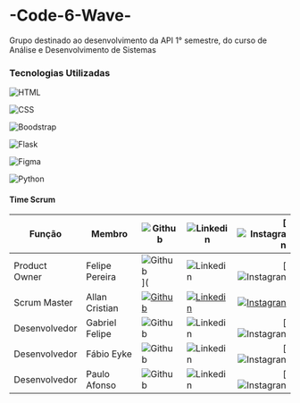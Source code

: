 # -Code-6-Wave-
Grupo destinado ao desenvolvimento da API 1° semestre, do curso de Análise e Desenvolvimento de Sistemas

### Tecnologias Utilizadas

![HTML](https://img.shields.io/badge/HTML-239120?style=for-the-badge&logo=html5&logoColor=white)

![CSS](https://img.shields.io/badge/CSS-239120?&style=for-the-badge&logo=css3&logoColor=white)

![Boodstrap](https://img.shields.io/badge/Bootstrap-563D7C?style=for-the-badge&logo=bootstrap&logoColor=white)

![Flask](https://img.shields.io/badge/Flask-000000?style=for-the-badge&logo=flask&logoColor=white)

![Figma](https://img.shields.io/badge/Figma-F24E1E?style=for-the-badge&logo=figma&logoColor=white) 

![Python](https://img.shields.io/badge/Python-14354C?style=for-the-badge&logo=python&logoColor=white)
#### Time Scrum

Função        | Membro         | ![Github](https://img.shields.io/badge/GitHub-100000?style=for-the-badge&logo=github&logoColor=white) | ![Linkedin](https://img.shields.io/badge/LinkedIn-0077B5?style=for-the-badge&logo=linkedin&logoColor=white)|[![Instagran](https://img.shields.io/badge/Instagram-E4405F?style=for-the-badge&logo=instagram&logoColor=white)
--------------|----------------|----------|-------------|----------:
Product Owner | Felipe Pereira |![Github](https://img.shields.io/badge/GitHub-100000?style=for-the-badge&logo=github&logoColor=white)]( | ![Linkedin](https://img.shields.io/badge/LinkedIn-0077B5?style=for-the-badge&logo=linkedin&logoColor=white)|[![Instagran](https://img.shields.io/badge/Instagram-E4405F?style=for-the-badge&logo=instagram&logoColor=white)
Scrum Master  | Allan Cristian |[![Github](https://img.shields.io/badge/GitHub-100000?style=for-the-badge&logo=github&logoColor=white)](https://github.com/AllanCristian27) | [![Linkedin](https://img.shields.io/badge/LinkedIn-0077B5?style=for-the-badge&logo=linkedin&logoColor=white)](https://www.linkedin.com/in/allancristian95)|[![Instagran](https://img.shields.io/badge/Instagram-E4405F?style=for-the-badge&logo=instagram&logoColor=white)](https://instagram.com/allancristian.cpv?igshid=MTIzZWQxMDU=)
Desenvolvedor | Gabriel Felipe |![Github](https://img.shields.io/badge/GitHub-100000?style=for-the-badge&logo=github&logoColor=white) | ![Linkedin](https://img.shields.io/badge/LinkedIn-0077B5?style=for-the-badge&logo=linkedin&logoColor=white)|[![Instagran](https://img.shields.io/badge/Instagram-E4405F?style=for-the-badge&logo=instagram&logoColor=white)
Desenvolvedor | Fábio Eyke |![Github](https://img.shields.io/badge/GitHub-100000?style=for-the-badge&logo=github&logoColor=white) | ![Linkedin](https://img.shields.io/badge/LinkedIn-0077B5?style=for-the-badge&logo=linkedin&logoColor=white)|[![Instagran](https://img.shields.io/badge/Instagram-E4405F?style=for-the-badge&logo=instagram&logoColor=white)
Desenvolvedor |  Paulo Afonso |![Github](https://img.shields.io/badge/GitHub-100000?style=for-the-badge&logo=github&logoColor=white) | ![Linkedin](https://img.shields.io/badge/LinkedIn-0077B5?style=for-the-badge&logo=linkedin&logoColor=white)|[![Instagran](https://img.shields.io/badge/Instagram-E4405F?style=for-the-badge&logo=instagram&logoColor=white)

